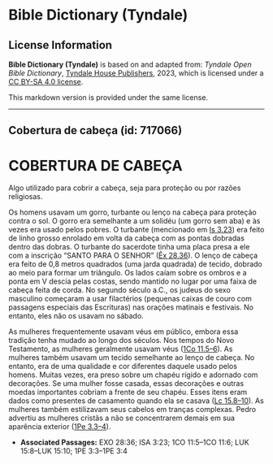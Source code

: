 # Bible Dictionary (Tyndale)

## License Information

**Bible Dictionary (Tyndale)** is based on and adapted from: _Tyndale Open Bible Dictionary_, [Tyndale House Publishers](https://tyndaleopenresources.com/), 2023, which is licensed under a [CC BY-SA 4.0 license](https://creativecommons.org/licenses/by-sa/4.0/legalcode.en).

This markdown version is provided under the same license.



--------------------------------

## Cobertura de cabeça (id: 717066)

COBERTURA DE CABEÇA
===================

Algo utilizado para cobrir a cabeça, seja para proteção ou por razões religiosas.

Os homens usavam um gorro, turbante ou lenço na cabeça para proteção contra o sol. O gorro era semelhante a um solidéu (um gorro sem aba) e às vezes era usado pelos pobres. O turbante (mencionado em [Is 3\.23](https://ref.ly/Isa3:23)) era feito de linho grosso enrolado em volta da cabeça com as pontas dobradas dentro das dobras. O turbante do sacerdote tinha uma placa presa a ele com a inscrição “SANTO PARA O SENHOR” ([Êx 28\.36](https://ref.ly/Exod28:36)). O lenço de cabeça era feito de 0,8 metros quadrados (uma jarda quadrada) de tecido, dobrado ao meio para formar um triângulo. Os lados caíam sobre os ombros e a ponta em V descia pelas costas, sendo mantido no lugar por uma faixa de cabeça feita de corda. No segundo século a.C., os judeus do sexo masculino começaram a usar filactérios (pequenas caixas de couro com passagens especiais das Escrituras) nas orações matinais e festivais. No entanto, eles não os usavam no sábado.

As mulheres frequentemente usavam véus em público, embora essa tradição tenha mudado ao longo dos séculos. Nos tempos do Novo Testamento, as mulheres geralmente usavam véus ([1Co 11\.5–6](https://ref.ly/1Cor11:5-1Cor11:6)). As mulheres também usavam um tecido semelhante ao lenço de cabeça. No entanto, era de uma qualidade e cor diferentes daquele usado pelos homens. Muitas vezes, era preso sobre um chapéu rígido e adornado com decorações. Se uma mulher fosse casada, essas decorações e outras moedas importantes cobriam a frente de seu chapéu. Esses itens eram dados como presentes de casamento quando ela se casava ([Lc 15\.8–10](https://ref.ly/Luke15:8-Luke15:10)). As mulheres também estilizavam seus cabelos em tranças complexas. Pedro advertiu as mulheres cristãs a não se concentrarem demais em sua aparência exterior ([1Pe 3\.3–4](https://ref.ly/1Pet3:3-1Pet3:4)).

* **Associated Passages:** EXO 28:36; ISA 3:23; 1CO 11:5–1CO 11:6; LUK 15:8–LUK 15:10; 1PE 3:3–1PE 3:4

